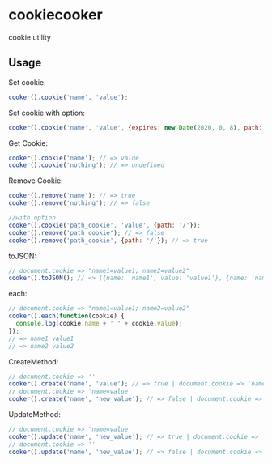 cookiecooker
============

cookie utility

Usage
-----

Set cookie:

```javascript
cooker().cookie('name', 'value');
```

Set cookie with option:

```javascript
cooker().cookie('name', 'value', {expires: new Date(2020, 0, 8), path: '/'});
```

Get Cookie:

```javascript
cooker().cookie('name'); // => value
cooker().cookie('nothing'); // => undefined
```

Remove Cookie:

```javascript
cooker().remove('name'); // => true
cooker().remove('nothing'); // => false

//with option
cooker().cookie('path_cookie', 'value', {path: '/'});
cooker().remove('path_cookie'); // => false
cooker().remove('path_cookie', {path: '/'}); // => true
```

toJSON:

```javascript
// document.cookie => "name1=value1; name2=value2"
cooker().toJSON(); // => [{name: 'name1', value: 'value1'}, {name: 'name2', value: 'value2'}]
```

each:

```javascript
// document.cookie => "name1=value1; name2=value2"
cooker().each(function(cookie) {
  console.log(cookie.name + ' ' + cookie.value);
});
// => name1 value1
// => name2 value2
```

CreateMethod:

```javascript
// document.cookie => ''
cooker().create('name', 'value'); // => true | document.cookie => 'name=value'
// document.cookie => 'name=value'
cooker().create('name', 'new_value'); // => false | document.cookie => 'name=value'
```

UpdateMethod:

```javascript
// document.cookie => 'name=value'
cooker().update('name', 'new_value'); // => true | document.cookie => 'name=new_value'
// document.cookie => ''
cooker().update('name', 'new_value'); // => false | document.cookie => ''
```
